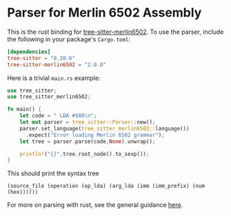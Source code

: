 Parser for Merlin 6502 Assembly
===============================

This is the rust binding for [tree-sitter-merlin6502](https://github.com/dfgordon/tree-sitter-merlin6502).  To use the parser, include the following in your package's `Cargo.toml`:
```toml
[dependencies]
tree-sitter = "0.20.6"
tree-sitter-merlin6502 = "2.0.0"
```
Here is a trivial `main.rs` example:
```rust
use tree_sitter;
use tree_sitter_merlin6502;

fn main() {
    let code = " LDA #$00\n";
    let mut parser = tree_sitter::Parser::new();
    parser.set_language(tree_sitter_merlin6502::language())
      .expect("Error loading Merlin 6502 grammar");
    let tree = parser.parse(code,None).unwrap();

    println!("{}",tree.root_node().to_sexp());
}
```
This should print the syntax tree
```
(source_file (operation (op_lda) (arg_lda (imm (imm_prefix) (num (hex))))))
```
For more on parsing with rust, see the general guidance [here](https://github.com/tree-sitter/tree-sitter/blob/master/lib/binding_rust/README.md).
